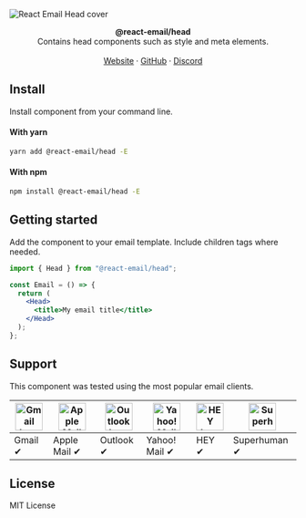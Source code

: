 ![React Email Head cover](https://react.email/static/covers/head.png)

<div align="center"><strong>@react-email/head</strong></div>
<div align="center">Contains head components such as style and meta elements.</div>
<br />
<div align="center">
<a href="https://react.email">Website</a> 
<span> · </span>
<a href="https://github.com/resendlabs/react-email">GitHub</a> 
<span> · </span>
<a href="https://react.email/discord">Discord</a>
</div>

## Install

Install component from your command line.

#### With yarn

```sh
yarn add @react-email/head -E
```

#### With npm

```sh
npm install @react-email/head -E
```

## Getting started

Add the component to your email template. Include children tags where needed.

```jsx
import { Head } from "@react-email/head";

const Email = () => {
  return (
    <Head>
      <title>My email title</title>
    </Head>
  );
};
```

## Support

This component was tested using the most popular email clients.

| <img src="https://react.email/static/icons/gmail.svg" width="48px" height="48px" alt="Gmail logo"> | <img src="https://react.email/static/icons/apple-mail.svg" width="48px" height="48px" alt="Apple Mail"> | <img src="https://react.email/static/icons/outlook.svg" width="48px" height="48px" alt="Outlook logo"> | <img src="https://react.email/static/icons/yahoo-mail.svg" width="48px" height="48px" alt="Yahoo! Mail logo"> | <img src="https://react.email/static/icons/hey.svg" width="48px" height="48px" alt="HEY logo"> | <img src="https://react.email/static/icons/superhuman.svg" width="48px" height="48px" alt="Superhuman logo"> |
| -------------------------------------------------------------------------------------------------- | ------------------------------------------------------------------------------------------------------- | ------------------------------------------------------------------------------------------------------ | ------------------------------------------------------------------------------------------------------------- | ---------------------------------------------------------------------------------------------- | ------------------------------------------------------------------------------------------------------------ |
| Gmail ✔                                                                                            | Apple Mail ✔                                                                                            | Outlook ✔                                                                                              | Yahoo! Mail ✔                                                                                                 | HEY ✔                                                                                          | Superhuman ✔                                                                                                 |

## License

MIT License
